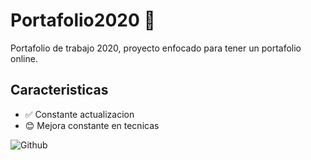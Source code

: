# Portafolio2020 :green_heart:

Portafolio de trabajo 2020, proyecto enfocado para tener un portafolio online.

## Caracteristicas

- :white_check_mark: Constante actualizacion
- :blush: Mejora constante en tecnicas

![Github](https://media.giphy.com/media/du3J3cXyzhj75IOgvA/giphy.gif)
